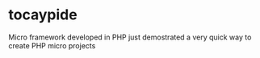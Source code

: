 # tocaypide
Micro framework developed in PHP just demostrated a very quick way to create PHP micro projects 
